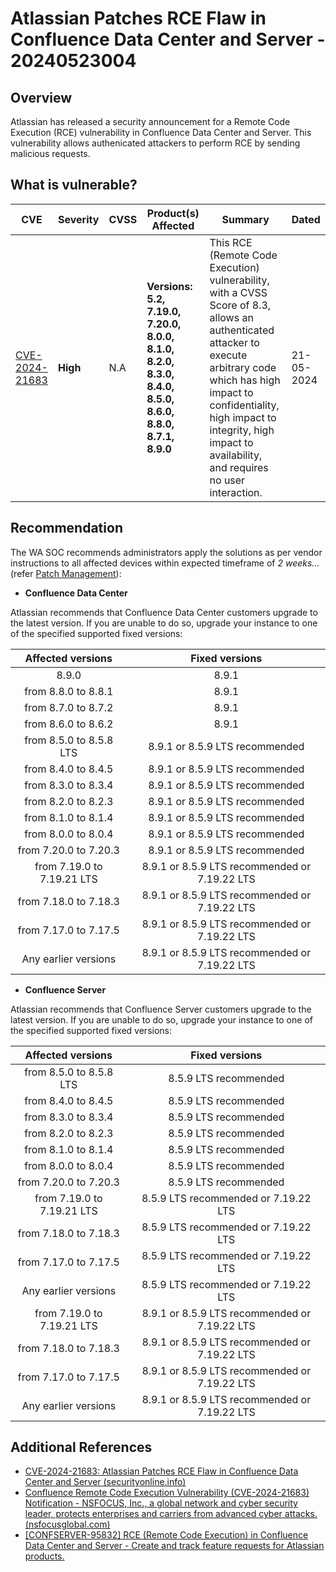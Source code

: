 # Atlassian Patches RCE Flaw in Confluence Data Center and Server - 20240523004

## Overview

Atlassian has released a security announcement for a Remote Code Execution (RCE) vulnerability in Confluence Data Center and Server. This vulnerability allows authenicated attackers to perform RCE by sending malicious requests.

## What is vulnerable?

| CVE                                                               | Severity | CVSS | Product(s) Affected                                                                                     | Summary                                                                                                                                                                                                                                                                 | Dated      |
| ----------------------------------------------------------------- | -------- | ---- | ------------------------------------------------------------------------------------------------------- | ----------------------------------------------------------------------------------------------------------------------------------------------------------------------------------------------------------------------------------------------------------------------- | ---------- |
| [CVE-2024-21683](https://nvd.nist.gov/vuln/detail/CVE-2024-21683) | **High** | N.A  | **Versions: 5.2, 7.19.0, 7.20.0, 8.0.0, 8.1.0, 8.2.0, 8.3.0, 8.4.0, 8.5.0, 8.6.0, 8.8.0, 8.7.1, 8.9.0** | This RCE (Remote Code Execution) vulnerability, with a CVSS Score of 8.3, allows an authenticated attacker to execute arbitrary code which has high impact to confidentiality, high impact to integrity, high impact to availability, and requires no user interaction. | 21-05-2024 |

## Recommendation

The WA SOC recommends administrators apply the solutions as per vendor instructions to all affected devices within expected timeframe of *2 weeks...* (refer [Patch Management](../guidelines/patch-management.md)):

- **Confluence Data Center**

Atlassian recommends that Confluence Data Center customers upgrade to the latest version. If you are unable to do so, upgrade your instance to one of the specified supported fixed versions:

|   **Affected versions**    |              **Fixed versions**               |
| :------------------------: | :-------------------------------------------: |
|           8.9.0            |                     8.9.1                     |
|    from 8.8.0 to 8.8.1     |                     8.9.1                     |
|    from 8.7.0 to 8.7.2     |                     8.9.1                     |
|    from 8.6.0 to 8.6.2     |                     8.9.1                     |
|  from 8.5.0 to 8.5.8 LTS   |        8.9.1 or 8.5.9 LTS recommended         |
|    from 8.4.0 to 8.4.5     |        8.9.1 or 8.5.9 LTS recommended         |
|    from 8.3.0 to 8.3.4     |        8.9.1 or 8.5.9 LTS recommended         |
|    from 8.2.0 to 8.2.3     |        8.9.1 or 8.5.9 LTS recommended         |
|    from 8.1.0 to 8.1.4     |        8.9.1 or 8.5.9 LTS recommended         |
|    from 8.0.0 to 8.0.4     |        8.9.1 or 8.5.9 LTS recommended         |
|   from 7.20.0 to 7.20.3    |        8.9.1 or 8.5.9 LTS recommended         |
| from 7.19.0 to 7.19.21 LTS | 8.9.1 or 8.5.9 LTS recommended or 7.19.22 LTS |
|   from 7.18.0 to 7.18.3    | 8.9.1 or 8.5.9 LTS recommended or 7.19.22 LTS |
|   from 7.17.0 to 7.17.5    | 8.9.1 or 8.5.9 LTS recommended or 7.19.22 LTS |
|    Any earlier versions    | 8.9.1 or 8.5.9 LTS recommended or 7.19.22 LTS |

- **Confluence Server**

Atlassian recommends that Confluence Server customers upgrade to the latest version. If you are unable to do so, upgrade your instance to one of the specified supported fixed versions:

|   **Affected versions**    |              **Fixed versions**               |
| :------------------------: | :-------------------------------------------: |
|  from 8.5.0 to 8.5.8 LTS   |             8.5.9 LTS recommended             |
|    from 8.4.0 to 8.4.5     |             8.5.9 LTS recommended             |
|    from 8.3.0 to 8.3.4     |             8.5.9 LTS recommended             |
|    from 8.2.0 to 8.2.3     |             8.5.9 LTS recommended             |
|    from 8.1.0 to 8.1.4     |             8.5.9 LTS recommended             |
|    from 8.0.0 to 8.0.4     |             8.5.9 LTS recommended             |
|   from 7.20.0 to 7.20.3    |             8.5.9 LTS recommended             |
| from 7.19.0 to 7.19.21 LTS |     8.5.9 LTS recommended or 7.19.22 LTS      |
|   from 7.18.0 to 7.18.3    |     8.5.9 LTS recommended or 7.19.22 LTS      |
|   from 7.17.0 to 7.17.5    |     8.5.9 LTS recommended or 7.19.22 LTS      |
|    Any earlier versions    |     8.5.9 LTS recommended or 7.19.22 LTS      |
| from 7.19.0 to 7.19.21 LTS | 8.9.1 or 8.5.9 LTS recommended or 7.19.22 LTS |
|   from 7.18.0 to 7.18.3    | 8.9.1 or 8.5.9 LTS recommended or 7.19.22 LTS |
|   from 7.17.0 to 7.17.5    | 8.9.1 or 8.5.9 LTS recommended or 7.19.22 LTS |
|    Any earlier versions    | 8.9.1 or 8.5.9 LTS recommended or 7.19.22 LTS |

## Additional References

- [CVE-2024-21683: Atlassian Patches RCE Flaw in Confluence Data Center and Server (securityonline.info)](https://securityonline.info/cve-2024-21683-atlassian-patches-rce-flaw-in-confluence-data-center-and-server/)
- [Confluence Remote Code Execution Vulnerability (CVE-2024-21683) Notification - NSFOCUS, Inc., a global network and cyber security leader, protects enterprises and carriers from advanced cyber attacks. (nsfocusglobal.com)](https://nsfocusglobal.com/confluence-remote-code-execution-vulnerability-cve-2024-21683-notification/)
- [\[CONFSERVER-95832\] RCE (Remote Code Execution) in Confluence Data Center and Server - Create and track feature requests for Atlassian products.](https://jira.atlassian.com/browse/CONFSERVER-95832)
